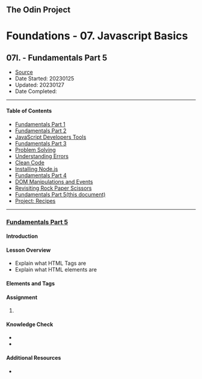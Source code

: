 ## The Odin Project

# Foundations - 07. Javascript Basics
## 07l. - Fundamentals Part 5

  - [Source](https://www.theodinproject.com/paths/foundations/courses/foundations)
  - Date Started: 20230125
  - Updated: 20230127
  - Date Completed:
---

#### Table of Contents

  - [Fundamentals Part 1](07a_fundamentals_pt1.md)
  - [Fundamentals Part 2](07b_fundamentals_pt2.md)
  - [JavaScript Developers Tools](07c_javascript_developers_tools.md)
  - [Fundamentals Part 3](07d_fundamentals_pt3.md)
  - [Problem Solving](07e_problem_solving.md)
  - [Understanding Errors](07f_understanding_errors.md)
  - [Clean Code](07g_clean_code.md)
  - [Installing Node.js](07h_installing_nodejs.md)
  - [Fundamentals Part 4](07i_fundamentals_pt4.md)
  - [DOM Manipulations and Events](07j_dom_manipulation_and_events.md)
  - [Revisiting Rock Paper Scissors](07k_revisiting_rock_paper_scissors.md)
  - [Fundamentals Part 5(this document)](07l_fundamentals_pt5.md)
  - [Project: Recipes](#)
  


---
### [Fundamentals Part 5](https://www.theodinproject.com/lessons/foundations-fundamentals-part-5)

#### Introduction
#### Lesson Overview

  - Explain what HTML Tags are
  - Explain what HTML elements are
  
#### Elements and Tags
#### Assignment

1. 

#### Knowledge Check

  - []()
  - []()
  
#### Additional Resources

  - []()
